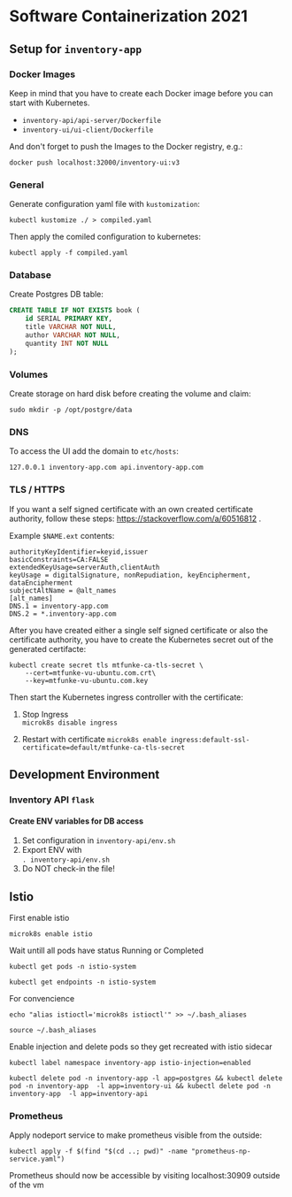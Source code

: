 # Software Containerization 2021

## Setup for `inventory-app`

### Docker Images
Keep in mind that you have to create each Docker image before you can start with Kubernetes.

* `inventory-api/api-server/Dockerfile`
* `inventory-ui/ui-client/Dockerfile`

And don't forget to push the Images to the Docker registry, e.g.:

`docker push localhost:32000/inventory-ui:v3`

### General
Generate configuration yaml file with `kustomization`:

`kubectl kustomize ./ > compiled.yaml`

Then apply the comiled configuration to kubernetes:

`kubectl apply -f compiled.yaml`

### Database
Create Postgres DB table:

```sql
CREATE TABLE IF NOT EXISTS book (
    id SERIAL PRIMARY KEY,
    title VARCHAR NOT NULL,
    author VARCHAR NOT NULL,
    quantity INT NOT NULL
);
```

### Volumes
Create storage on hard disk before creating the volume and claim:

`sudo mkdir -p /opt/postgre/data`

### DNS
To access the UI add the domain to `etc/hosts`:

```
127.0.0.1 inventory-app.com api.inventory-app.com
```

### TLS / HTTPS
If you want a self signed certificate with an own created certificate authority, follow these steps: https://stackoverflow.com/a/60516812 .

Example `$NAME.ext` contents:

```
authorityKeyIdentifier=keyid,issuer
basicConstraints=CA:FALSE
extendedKeyUsage=serverAuth,clientAuth
keyUsage = digitalSignature, nonRepudiation, keyEncipherment, dataEncipherment
subjectAltName = @alt_names
[alt_names]
DNS.1 = inventory-app.com
DNS.2 = *.inventory-app.com
```


After you have created either a single self signed certificate or also the certificate authority, you have to create the Kubernetes secret out of the generated certifacte:

```
kubectl create secret tls mtfunke-ca-tls-secret \
    --cert=mtfunke-vu-ubuntu.com.crt\
    --key=mtfunke-vu-ubuntu.com.key
```

Then start the Kubernetes ingress controller with the certificate:

1. Stop Ingress  
`microk8s disable ingress`

1. Restart with certificate
`microk8s enable ingress:default-ssl-certificate=default/mtfunke-ca-tls-secret`


## Development Environment

### Inventory API `flask`
#### Create ENV variables for DB access
1. Set configuration in `inventory-api/env.sh`
1. Export ENV with  
`. inventory-api/env.sh`
1. Do NOT check-in the file!

## Istio
First enable istio

  `microk8s enable istio`
  
Wait untill all pods have status Running or Completed

  `kubectl get pods -n istio-system`
  
  `kubectl get endpoints -n istio-system`
  
For convencience

  `echo "alias istioctl='microk8s istioctl'" >> ~/.bash_aliases`
  
  `source ~/.bash_aliases`
  
Enable injection and delete pods so they get recreated with istio sidecar

  `kubectl label namespace inventory-app istio-injection=enabled`
  
  `kubectl delete pod -n inventory-app -l app=postgres && kubectl delete pod -n inventory-app  -l app=inventory-ui && kubectl delete pod -n inventory-app  -l app=inventory-api`
  
### Prometheus
Apply nodeport service to make prometheus visible from the outside:

  `kubectl apply -f $(find "$(cd ..; pwd)" -name "prometheus-np-service.yaml")`
  
Prometheus should now be accessible by visiting localhost:30909 outside of the vm
